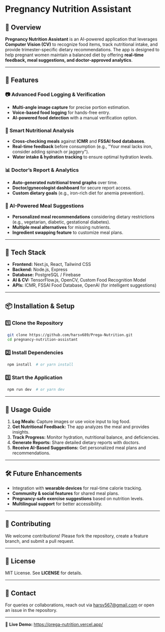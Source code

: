 # Pregnancy Nutrition Assistant

## 🌟 Overview
**Pregnancy Nutrition Assistant** is an AI-powered application that leverages **Computer Vision (CV)** to recognize food items, track nutritional intake, and provide trimester-specific dietary recommendations. The app is designed to help pregnant women maintain a balanced diet by offering **real-time feedback, meal suggestions, and doctor-approved analytics**.

---

## 🚀 Features

### 📷 Advanced Food Logging & Verification
- **Multi-angle image capture** for precise portion estimation.
- **Voice-based food logging** for hands-free entry.
- **AI-powered food detection** with a manual verification option.

### 🔬 Smart Nutritional Analysis
- **Cross-checking meals** against **ICMR** and **FSSAI food databases**.
- **Real-time feedback** before consumption (e.g., "Your meal lacks iron, consider adding spinach or jaggery").
- **Water intake & hydration tracking** to ensure optimal hydration levels.

### 📊 Doctor’s Report & Analytics
- **Auto-generated nutritional trend graphs** over time.
- **Doctor/gynecologist dashboard** for secure report access.
- **Custom dietary goals** (e.g., iron-rich diet for anemia prevention).

### 🤖 AI-Powered Meal Suggestions
- **Personalized meal recommendations** considering dietary restrictions (e.g., vegetarian, diabetic, gestational diabetes).
- **Multiple meal alternatives** for missing nutrients.
- **Ingredient swapping feature** to customize meal plans.

---

## 🔧 Tech Stack
- **Frontend:** Next.js, React, Tailwind CSS
- **Backend:** Node.js, Express
- **Database:** PostgreSQL / Firebase
- **AI & CV:** TensorFlow.js, OpenCV, Custom Food Recognition Model
- **APIs:** ICMR, FSSAI Food Database, OpenAI (for intelligent suggestions)

---

## 📦 Installation & Setup

### 1️⃣ Clone the Repository
```sh
 git clone https://github.com/harsv689/Prega-Nutrition.git
 cd pregnancy-nutrition-assistant
```

### 2️⃣ Install Dependencies
```sh
 npm install  # or yarn install
```

### 3️⃣ Start the Application
```sh
 npm run dev  # or yarn dev
```

---

## 📜 Usage Guide
1. **Log Meals:** Capture images or use voice input to log food.
2. **Get Nutritional Feedback:** The app analyzes the meal and provides insights.
3. **Track Progress:** Monitor hydration, nutritional balance, and deficiencies.
4. **Generate Reports:** Share detailed dietary reports with doctors.
5. **Receive AI-Based Suggestions:** Get personalized meal plans and recommendations.

---

## 🛠️ Future Enhancements
- Integration with **wearable devices** for real-time calorie tracking.
- **Community & social features** for shared meal plans.
- **Pregnancy-safe exercise suggestions** based on nutrition levels.
- **Multilingual support** for better accessibility.

---

## 🤝 Contributing
We welcome contributions! Please fork the repository, create a feature branch, and submit a pull request.

---

## 📄 License
MIT License. See **LICENSE** for details.

---

## 📩 Contact
For queries or collaborations, reach out via [harsv567@gmail.com](mailto:your-email@example.com) or open an issue in the repository.

---

🔗 **Live Demo:** https://prega-nutrition.vercel.app/
